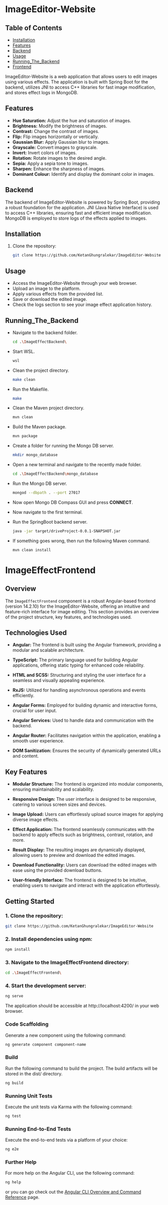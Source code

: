 # ImageEditor-Website

## Table of Contents

- [Installation](#installation)
- [Features](#features)
- [Backend](#backend)
- [Usage](#usage)
- [Running_The_Backend](#running_the_backend)
- [Frontend](#ImageEffectFrontend)

ImageEditor-Website is a web application that allows users to edit images using various effects. The application is built with Spring Boot for the backend, utilizes JNI to access C++ libraries for fast image modification, and stores effect logs in MongoDB.

## Features

- **Hue Saturation:** Adjust the hue and saturation of images. 
- **Brightness:** Modify the brightness of images.
- **Contrast:** Change the contrast of images.
- **Flip:** Flip images horizontally or vertically.
- **Gaussian Blur:** Apply Gaussian blur to images.
- **Grayscale:** Convert images to grayscale.
- **Invert:** Invert colors of images.
- **Rotation:** Rotate images to the desired angle.
- **Sepia:** Apply a sepia tone to images.
- **Sharpen:** Enhance the sharpness of images.
- **Dominant Colour:** Identify and display the dominant color in images.

## Backend

The backend of ImageEditor-Website is powered by Spring Boot, providing a robust foundation for the application. JNI (Java Native Interface) is used to access C++ libraries, ensuring fast and efficient image modification. MongoDB is employed to store logs of the effects applied to images.

## Installation

1. Clone the repository:

   ```bash
   git clone https://github.com/KetanGhungralekar/ImageEditor-Website

## Usage

- Access the ImageEditor-Website through your web browser.
- Upload an image to the platform.
- Apply various effects from the provided list.
- Save or download the edited image.
- Check the logs section to see your image effect application history.

## Running_The_Backend

- Navigate to the backend folder.

   ```bash
   cd .\ImageEffectBackend\
- Start WSL.

   ```bash
   wsl
- Clean the project directory.

   ```bash
   make clean
- Run the Makefile.

   ```bash
   make
- Clean the Maven project directory.

   ```bash
   mvn clean

- Build the Maven package.

   ```bash
   mvn package
- Create a folder for running the Mongo DB server.

   ```bash
   mkdir mongo_database
- Open a new terminal and navigate to the recently made folder.

   ```bash
   cd .\ImageEffectBackend\mongo_database
- Run the Mongo DB server.

   ```bash
   mongod --dbpath . --port 27017
- Now open Mongo DB Compass GUI and press **CONNECT**.
- Now navigate to the first terminal.
- Run the SpringBoot backend server.

   ```bash
   java -jar target/driveProject-0.0.1-SNAPSHOT.jar

- If something goes wrong, then run the following Maven command.

  ```bash
  mvn clean install

# ImageEffectFrontend

## Overview

The `ImageEffectFrontend` component is a robust Angular-based frontend (version 14.2.10) for the ImageEditor-Website, offering an intuitive and feature-rich interface for image editing. This section provides an overview of the project structure, key features, and technologies used.


## Technologies Used

- **Angular:** The frontend is built using the Angular framework, providing a modular and scalable architecture.

- **TypeScript:** The primary language used for building Angular applications, offering static typing for enhanced code reliability.

- **HTML and SCSS:** Structuring and styling the user interface for a seamless and visually appealing experience.

- **RxJS:** Utilized for handling asynchronous operations and events efficiently.

- **Angular Forms:** Employed for building dynamic and interactive forms, crucial for user input.

- **Angular Services:** Used to handle data and communication with the backend.

- **Angular Router:** Facilitates navigation within the application, enabling a smooth user experience.

- **DOM Sanitization:** Ensures the security of dynamically generated URLs and content.

## Key Features

- **Modular Structure:** The frontend is organized into modular components, ensuring maintainability and scalability.

- **Responsive Design:** The user interface is designed to be responsive, catering to various screen sizes and devices.

- **Image Upload:** Users can effortlessly upload source images for applying diverse image effects.

- **Effect Application:** The frontend seamlessly communicates with the backend to apply effects such as brightness, contrast, rotation, and more.

- **Result Display:** The resulting images are dynamically displayed, allowing users to preview and download the edited images.

- **Download Functionality:** Users can download the edited images with ease using the provided download buttons.

- **User-friendly Interface:** The frontend is designed to be intuitive, enabling users to navigate and interact with the application effortlessly.

## Getting Started

### 1. Clone the repository:

```bash
git clone https://github.com/KetanGhungralekar/ImageEditor-Website
```

### 2. Install dependencies using npm:

```bash
npm install
```
### 3. Navigate to the ImageEffectFrontend directory:

```bash
cd .\ImageEffectFrontend\
```
### 4. Start the development server:

```bash
ng serve
```
The application should be accessible at http://localhost:4200/ in your web browser.

### Code Scaffolding
Generate a new component using the following command:
```bash
ng generate component component-name
```

### Build
Run the following command to build the project. The build artifacts will be stored in the dist/ directory.
```bash
ng build
```

### Running Unit Tests
Execute the unit tests via Karma with the following command:
``` bash
ng test
```

### Running End-to-End Tests
Execute the end-to-end tests via a platform of your choice:
```bash
ng e2e
```

### Further Help
For more help on the Angular CLI, use the following command:
```bash
ng help
```
or you can go check out the [Angular CLI Overview and Command Reference](https://angular.io/cli)
  page.



